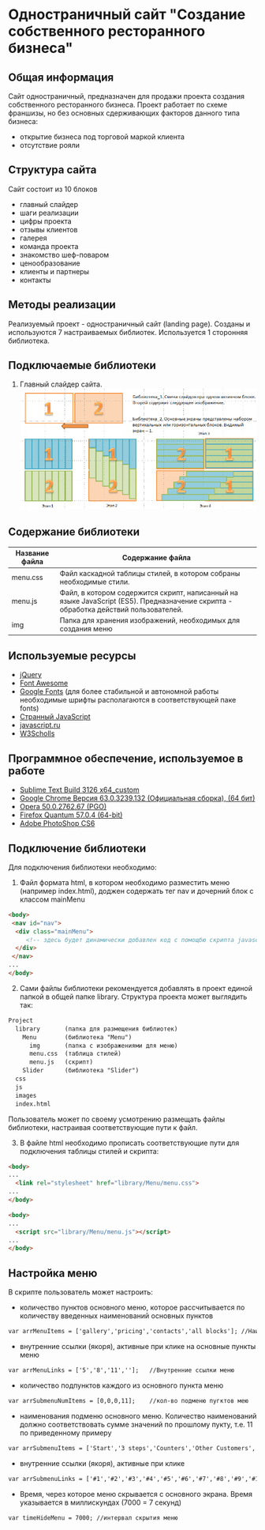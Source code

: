 # Одностраничный сайт "Создание собственного ресторанного бизнеса"
## Общая информация
Сайт одностраничный, предназначен для продажи проекта создания собственного ресторанного бизнеса.
Проект работает по схеме франшизы, но без основных сдерживающих факторов данного типа бизнеса:
* открытие бизнеса под торговой маркой клиента
* отсутствие рояли

## Структура сайта
Сайт состоит из 10 блоков
* главный слайдер
* шаги реализации
* цифры проекта
* отзывы клиентов
* галерея
* команда проекта
* знакомство  шеф-поваром
* ценообразование
* клиенты и партнеры
* контакты

## Методы реализации
Реализуемый проект - одностраничный сайт (landing page).
Созданы и используются 7 настраиваемых библиотек.
Используется 1 сторонняя библиотека.

## Подключаемые библиотеки
1. Главный слайдер сайта.
![](images/git/slider.png)


## Содержание библиотеки
Название файла  | Содержание файла
----------------|----------------------
menu.css        | Файл каскадной таблицы стилей, в котором собраны необходимые стили.
menu.js         | Файл, в котором содержится скрипт, написанный на языке JavaScript (ES5). Предназначение скрипта - обработка действий пользователей.
img             | Папка для хранения изображений, необходимых для создания меню


## Используемые ресурсы
* [jQuery](http://jquery.com/)
* [Font Awesome](https://fontawesome.com/)
* [Google Fonts](https://fonts.google.com/)
(для более стабильной и автономной работы необходимые шрифты располагаются в соответствующей паке fonts)
* [Странный JavaScript](https://dmitrytinitilov.gitbooks.io/strange-javascript/content/)
* [javascript.ru](https://learn.javascript.ru/)
* [W3Scholls](https://www.w3schools.com/html/)

## Программное обеспечение, используемое в работе
* [Sublime Text Build 3126 x64_custom](https://www.sublimetext.com/)
* [Google Chrome Версия 63.0.3239.132 (Официальная сборка), (64 бит)](https://www.google.ru/chrome/browser/desktop/index.html)
* [Opera 50.0.2762.67 (PGO)](http://www.opera.com/ru)
* [Firefox Quantum 57.0.4 (64-bit)](https://www.mozilla.org/ru/firefox/)
* [Adobe PhotoShop CS6](https://www.adobe.com/ru/products/photoshop.html)


## Подключение библиотеки
Для подключения библиотеки необходимо:
1. Файл формата html, в котором необходимо разместить меню (например index.html), доджен содержать тег nav и дочерний блок с классом mainMenu
```html
<body>
 <nav id="nav">
  <div class="mainMenu">
     <!-- здесь будет динамически добавлен код с помощбю скрипта javascrip -->
  </div>
 </nav>
...
</body>
```
2. Сами файлы библиотеки рекомендуется добавлять в проект единой папкой в общей папке library.
Структура проекта может выглядить так:
```html
Project
  library       (папка для размещения библиотек)
    Menu        (библиотека "Menu")
      img       (папка с изображениями для меню)
      menu.css  (таблица стилей)
      menu.js   (скрипт)
    Slider      (библиотека "Slider")
  css
  js
  images
  index.html
```
Пользователь может по своему усмотрению размещать файлы библиотеки, настраивая соответствующие пути к файл.

3. В файле html необходимо прописать соответствующие пути для подключения таблицы стилей и скрипта:
```html
<body>
...
  <link rel="stylesheet" href="library/Menu/menu.css">
...
</body>
```

```html
<body>
...
  <script src="library/Menu/menu.js"></script>
...
</body>
```

## Настройка меню
В скрипте пользователь может настроить:
* количество пунктов основного меню, которое рассчитывается по количеству введенных наименований основных пунктов
```html
var arrMenuItems = ['gallery','pricing','contacts','all blocks']; //Наименования пунктов меню
```
* внутренние ссылки (якоря), активные при клике на основные пункты меню
```html
var arrMenuLinks = ['5','8','11',''];	//Внутренние ссылки меню
```
* количество подпунктов каждого из основного пункта меню
```html 
var arrSubmenuNumItems = [0,0,0,11];	//кол-во подменю пугктов мею
```
* наименования подменю основного меню. Количество наименований должно соответствовать сумме значений по прошлому пукту, т.е. 11 по приведенному примеру
```html 
var arrSubmenuItems = ['Start','3 steps','Counters','Other Customers','Gallery','Team','Shef','Pricing','Clients','Foods','Contacts']; //Наименования пунктоа подменю
```
* внутренние ссылки (якоря), активные при клике
```html
var arrSubmenuLinks = ['#1','#2','#3','#4','#5','#6','#7','#8','#9','#10','#11']; //Ссылки пунктов подменю
```
* Время, через которое меню скрывается с основного экрана. Время указывается в миллискундах (7000 = 7 секунд)
```html
var timeHideMenu = 7000; //интервал скрытия меню
```
